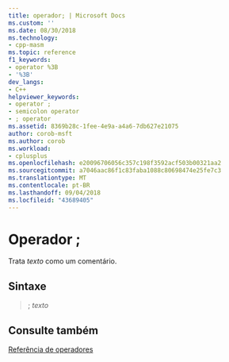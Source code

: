 ```yaml
---
title: operador; | Microsoft Docs
ms.custom: ''
ms.date: 08/30/2018
ms.technology:
- cpp-masm
ms.topic: reference
f1_keywords:
- operator %3B
- '%3B'
dev_langs:
- C++
helpviewer_keywords:
- operator ;
- semicolon operator
- ; operator
ms.assetid: 8369b28c-1fee-4e9a-a4a6-7db627e21075
author: corob-msft
ms.author: corob
ms.workload:
- cplusplus
ms.openlocfilehash: e20096706056c357c198f3592acf503b00321aa2
ms.sourcegitcommit: a7046aac86f1c83faba1088c80698474e25fe7c3
ms.translationtype: MT
ms.contentlocale: pt-BR
ms.lasthandoff: 09/04/2018
ms.locfileid: "43689405"
---
```

# <a name="operator-"></a>Operador ;

Trata *texto* como um comentário.

## <a name="syntax"></a>Sintaxe

> ; *texto*

## <a name="see-also"></a>Consulte também

[Referência de operadores](../../assembler/masm/operators-reference.md)<br/>